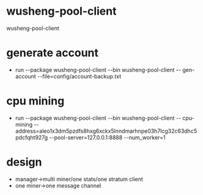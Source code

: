 # wusheng-pool-client
wusheng-pool-client

# generate account
- run --package wusheng-pool-client --bin wusheng-pool-client
  -- gen-account  --file=config/account-backup.txt

# cpu mining
- run --package wusheng-pool-client --bin wusheng-pool-client
  -- cpu-mining  --address=aleo1x3dm5pzdfs8hxg6xckx5lnndmarhnpe03h7lcg32c63dhc5pdcfqht927g 
  --pool-server=127.0.0.1:8888 --num_worker=1

# design
- manager->multi miner/one stats/one stratum client
- one miner->one message channel
